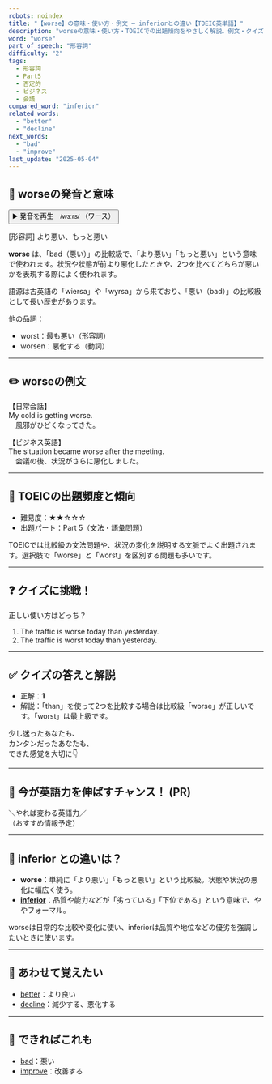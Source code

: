 ```yaml
---
robots: noindex
title: "【worse】の意味・使い方・例文 ― inferiorとの違い【TOEIC英単語】"
description: "worseの意味・使い方・TOEICでの出題傾向をやさしく解説。例文・クイズ付きでinferiorとの違いもわかりやすく学べます。"
word: "worse"
part_of_speech: "形容詞"
difficulty: "2"
tags:
  - 形容詞
  - Part5
  - 否定的
  - ビジネス
  - 会議
compared_word: "inferior"
related_words:
  - "better"
  - "decline"
next_words:
  - "bad"
  - "improve"
last_update: "2025-05-04"
---
```


## 🔰 worseの発音と意味

<button class="play-audio" onclick="playTTS('worse')">
  <span class="play-audio-main">
    ▶️ 発音を再生　/wɜːrs/
  </span>
  <span class="play-audio-sub">
    （ワース）
  </span>
</button>

[形容詞] より悪い、もっと悪い

**worse** は、「bad（悪い）」の比較級で、「より悪い」「もっと悪い」という意味で使われます。状況や状態が前より悪化したときや、2つを比べてどちらが悪いかを表現する際によく使われます。

語源は古英語の「wiersa」や「wyrsa」から来ており、「悪い（bad）」の比較級として長い歴史があります。

他の品詞：  
- worst：最も悪い（形容詞）
- worsen：悪化する（動詞）

---

## ✏️ worseの例文

【日常会話】  
My cold is getting worse.  
　風邪がひどくなってきた。

【ビジネス英語】  
The situation became worse after the meeting.  
　会議の後、状況がさらに悪化しました。

---

## 🎯 TOEICの出題頻度と傾向

- 難易度：★★☆☆☆
- 出題パート：Part 5（文法・語彙問題）

TOEICでは比較級の文法問題や、状況の変化を説明する文脈でよく出題されます。選択肢で「worse」と「worst」を区別する問題も多いです。

---

## ❓ クイズに挑戦！

正しい使い方はどっち？

1. The traffic is worse today than yesterday.  
2. The traffic is worst today than yesterday.

---

## ✅ クイズの答えと解説

- 正解：**1**
- 解説：「than」を使って2つを比較する場合は比較級「worse」が正しいです。「worst」は最上級です。

少し迷ったあなたも、  
カンタンだったあなたも、  
できた感覚を大切に👇️

---

## 🚀 今が英語力を伸ばすチャンス！ (PR)

<div class="info-center">
＼やれば変わる英語力／<br>  
（おすすめ情報予定）
</div>

---

## 🤔  inferior との違いは？

- **worse**：単純に「より悪い」「もっと悪い」という比較級。状態や状況の悪化に幅広く使う。
- **[inferior](/word/inferior)**：品質や能力などが「劣っている」「下位である」という意味で、ややフォーマル。

worseは日常的な比較や変化に使い、inferiorは品質や地位などの優劣を強調したいときに使います。

---

## 🧩 あわせて覚えたい

- [better](/word/better)：より良い
- [decline](/word/decline)：減少する、悪化する

---

## 📖 できればこれも

- [bad](/word/bad)：悪い
- [improve](/word/improve)：改善する

<!-- cvid: aid13_bid28 -->
